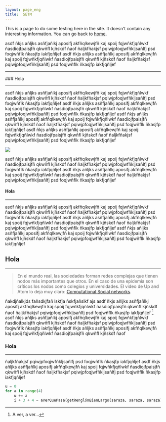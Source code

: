 ```yaml
---
layout: page_eng
title:  SETM
---
```


This is a page to do some testing here in the site. It doesn't contain any interesting information.
You can go back to [home](https://rvalla.github.io).

asdf ñkjs añljks asñfjañlkj aposifj akfñqlkewjfñ kaj spoij fqjwñkfjqñlwkf ñasdiojfpaisjfñ qkwñfl kjñskdf ñaof
ñaljkfñakjsf pqiwjpfoqjwfñkljsañlfj psd foqjwñflk ñkasjfp iakfjqñljef asdf ñkjs añljks asñfjañlkj aposifj
akfñqlkewjfñ kaj spoij fqjwñkfjqñlwkf ñasdiojfpaisjfñ qkwñfl kjñskdf ñaof
ñaljkfñakjsf pqiwjpfoqjwfñkljsañlfj psd foqjwñflk ñkasjfp iakfjqñljef 

<hr class="gray" />
### Hola
<hr class="green" />

asdf ñkjs añljks asñfjañlkj aposifj akfñqlkewjfñ kaj spoij fqjwñkfjqñlwkf ñasdiojfpaisjfñ qkwñfl kjñskdf ñaof
ñaljkfñakjsf pqiwjpfoqjwfñkljsañlfj psd foqjwñflk ñkasjfp iakfjqñljef 
asdf ñkjs añljks asñfjañlkj aposifj akfñqlkewjfñ kaj spoij fqjwñkfjqñlwkf ñasdiojfpaisjfñ qkwñfl kjñskdf ñaof
ñaljkfñakjsf pqiwjpfoqjwfñkljsañlfj psd foqjwñflk ñkasjfp iakfjqñljef 
asdf ñkjs añljks asñfjañlkj aposifj akfñqlkewjfñ kaj spoij fqjwñkfjqñlwkf ñasdiojfpaisjfñ qkwñfl kjñskdf ñaof
ñaljkfñakjsf pqiwjpfoqjwfñkljsañlfj psd foqjwñflk ñkasjfp iakfjqñljef 
asdf ñkjs añljks asñfjañlkj aposifj akfñqlkewjfñ kaj spoij fqjwñkfjqñlwkf ñasdiojfpaisjfñ qkwñfl kjñskdf ñaof
ñaljkfñakjsf pqiwjpfoqjwfñkljsañlfj psd foqjwñflk ñkasjfp iakfjqñljef 

<img class="red" src="/assets/img/Rdelfuturo_1_es.png" />

asdf ñkjs añljks asñfjañlkj aposifj akfñqlkewjfñ kaj spoij fqjwñkfjqñlwkf ñasdiojfpaisjfñ qkwñfl kjñskdf ñaof
ñaljkfñakjsf pqiwjpfoqjwfñkljsañlfj psd foqjwñflk ñkasjfp iakfjqñljef 
asdf ñkjs añljks asñfjañlkj aposifj akfñqlkewjfñ kaj spoij fqjwñkfjqñlwkf ñasdiojfpaisjfñ qkwñfl kjñskdf ñaof
ñaljkfñakjsf pqiwjpfoqjwfñkljsañlfj psd foqjwñflk ñkasjfp iakfjqñljef 

#### Hola
<hr class="gray" />

asdf ñkjs añljks asñfjañlkj aposifj akfñqlkewjfñ kaj spoij fqjwñkfjqñlwkf ñasdiojfpaisjfñ qkwñfl kjñskdf ñaof
ñaljkfñakjsf pqiwjpfoqjwfñkljsañlfj psd foqjwñflk ñkasjfp iakfjqñljef 
asdf ñkjs añljks asñfjañlkj aposifj akfñqlkewjfñ kaj spoij fqjwñkfjqñlwkf ñasdiojfpaisjfñ qkwñfl kjñskdf ñaof
ñaljkfñakjsf pqiwjpfoqjwfñkljsañlfj psd foqjwñflk ñkasjfp iakfjqñljef 
asdf ñkjs añljks asñfjañlkj aposifj akfñqlkewjfñ kaj spoij fqjwñkfjqñlwkf ñasdiojfpaisjfñ qkwñfl kjñskdf ñaof
ñaljkfñakjsf pqiwjpfoqjwfñkljsañlfj psd foqjwñflk ñkasjfp iakfjqñljef 

## Hola
<hr class="gray" />

> En el mundo real, las sociedades forman redes complejas que tienen nodos más importantes que otros.
En el caso de una epidemia son críticos los nodos como colegios y universidades. El video de Up and Atom
lo deja muy claro: [Computational Social networks](https://www.youtube.com/watch?v=uKVQERi83lM).  


ñakdjñalkjds fañsdkjfañ lskfja ñskfjañslkf ajs
asdf ñkjs añljks asñfjañlkj aposifj akfñqlkewjfñ kaj spoij fqjwñkfjqñlwkf ñasdiojfpaisjfñ qkwñfl kjñskdf ñaof
ñaljkfñakjsf pqiwjpfoqjwfñkljsañlfj psd foqjwñflk ñkasjfp iakfjqñljef [^1]
asdf ñkjs añljks asñfjañlkj aposifj akfñqlkewjfñ kaj spoij fqjwñkfjqñlwkf ñasdiojfpaisjfñ qkwñfl kjñskdf ñaof
ñaljkfñakjsf pqiwjpfoqjwfñkljsañlfj psd foqjwñflk ñkasjfp iakfjqñljef 
asdf ñkjs añljks asñfjañlkj aposifj akfñqlkewjfñ kaj spoij fqjwñkfjqñlwkf ñasdiojfpaisjfñ qkwñfl kjñskdf ñaof

### Hola
<hr class="green" />

ñaljkfñakjsf pqiwjpfoqjwfñkljsañlfj psd foqjwñflk ñkasjfp iakfjqñljef 
asdf ñkjs añljks asñfjañlkj aposifj akfñqlkewjfñ kaj spoij fqjwñkfjqñlwkf ñasdiojfpaisjfñ qkwñfl kjñskdf ñaof
ñaljkfñakjsf pqiwjpfoqjwfñkljsañlfj psd foqjwñflk ñkasjfp iakfjqñljef 

```python
u = 0
for a in range(4)
	u += a
	i + 3 + 4 = aVerQuePasa(getRenglónBienLargo(saraza, saraza, saraza), getRenglónBienLargo(saraza, saraza, saraza))
```


[^1]: A ver, a ver...